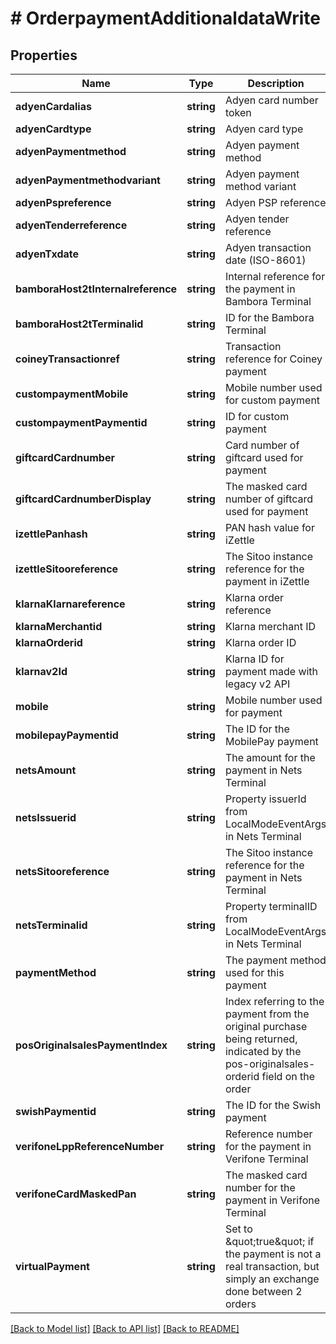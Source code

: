 # # OrderpaymentAdditionaldataWrite

## Properties

Name | Type | Description | Notes
------------ | ------------- | ------------- | -------------
**adyenCardalias** | **string** | Adyen card number token | [optional]
**adyenCardtype** | **string** | Adyen card type | [optional]
**adyenPaymentmethod** | **string** | Adyen payment method | [optional]
**adyenPaymentmethodvariant** | **string** | Adyen payment method variant | [optional]
**adyenPspreference** | **string** | Adyen PSP reference | [optional]
**adyenTenderreference** | **string** | Adyen tender reference | [optional]
**adyenTxdate** | **string** | Adyen transaction date (ISO-8601) | [optional]
**bamboraHost2tInternalreference** | **string** | Internal reference for the payment in Bambora Terminal | [optional]
**bamboraHost2tTerminalid** | **string** | ID for the Bambora Terminal | [optional]
**coineyTransactionref** | **string** | Transaction reference for Coiney payment | [optional]
**custompaymentMobile** | **string** | Mobile number used for custom payment | [optional]
**custompaymentPaymentid** | **string** | ID for custom payment | [optional]
**giftcardCardnumber** | **string** | Card number of giftcard used for payment | [optional]
**giftcardCardnumberDisplay** | **string** | The masked card number of giftcard used for payment | [optional]
**izettlePanhash** | **string** | PAN hash value for iZettle | [optional]
**izettleSitooreference** | **string** | The Sitoo instance reference for the payment in iZettle | [optional]
**klarnaKlarnareference** | **string** | Klarna order reference | [optional]
**klarnaMerchantid** | **string** | Klarna merchant ID | [optional]
**klarnaOrderid** | **string** | Klarna order ID | [optional]
**klarnav2Id** | **string** | Klarna ID for payment made with legacy v2 API | [optional]
**mobile** | **string** | Mobile number used for payment | [optional]
**mobilepayPaymentid** | **string** | The ID for the MobilePay payment | [optional]
**netsAmount** | **string** | The amount for the payment in Nets Terminal | [optional]
**netsIssuerid** | **string** | Property issuerId from LocalModeEventArgs in Nets Terminal | [optional]
**netsSitooreference** | **string** | The Sitoo instance reference for the payment in Nets Terminal | [optional]
**netsTerminalid** | **string** | Property terminalID from LocalModeEventArgs in Nets Terminal | [optional]
**paymentMethod** | **string** | The payment method used for this payment | [optional]
**posOriginalsalesPaymentIndex** | **string** | Index referring to the payment from the original purchase being returned, indicated by the pos-originalsales-orderid field on the order | [optional]
**swishPaymentid** | **string** | The ID for the Swish payment | [optional]
**verifoneLppReferenceNumber** | **string** | Reference number for the payment in Verifone Terminal | [optional]
**verifoneCardMaskedPan** | **string** | The masked card number for the payment in Verifone Terminal | [optional]
**virtualPayment** | **string** | Set to \&quot;true\&quot; if the payment is not a real transaction, but simply an exchange done between 2 orders | [optional]

[[Back to Model list]](../../README.md#models) [[Back to API list]](../../README.md#endpoints) [[Back to README]](../../README.md)
